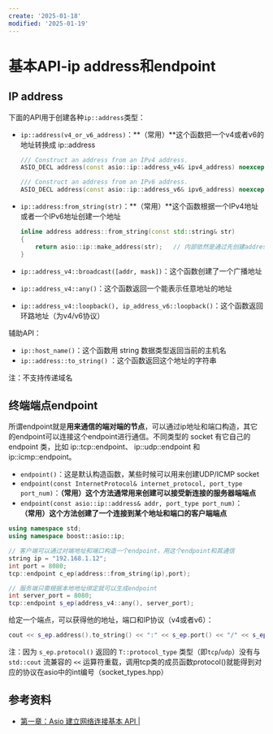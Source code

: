 ```yaml
---
create: '2025-01-18'
modified: '2025-01-19'
---
```


# 基本API-ip address和endpoint

## IP address

下面的API用于创建各种`ip::address`类型：

- `ip::address(v4_or_v6_address)`：**（常用）**这个函数把一个v4或者v6的地址转换成 ip::address

  ```C++
  /// Construct an address from an IPv4 address.
  ASIO_DECL address(const asio::ip::address_v4& ipv4_address) noexcept;
  
  /// Construct an address from an IPv6 address.
  ASIO_DECL address(const asio::ip::address_v6& ipv6_address) noexcept;
  ```

- `ip::address:from_string(str)`：**（常用）**这个函数根据一个IPv4地址或者一个IPv6地址创建一个地址

  ```C++
  inline address address::from_string(const std::string& str)
  {
      return asio::ip::make_address(str);	// 内部依然是通过先创建address_v6或者address_v4再构造address，也就是上面的构造函数API（见源码：ddress make_address(const char* str,asio::error_code& ec) noexcept）
  }
  ```

- `ip::address_v4::broadcast([addr, mask])`：这个函数创建了一个广播地址

- `ip::address_v4::any()`：这个函数返回一个能表示任意地址的地址

- `ip::address_v4::loopback(), ip_address_v6::loopback()`：这个函数返回环路地址（为v4/v6协议）

辅助API：

- `ip::host_name()`：这个函数用 string 数据类型返回当前的主机名
- `ip::address::to_string()` ：这个函数返回这个地址的字符串

注：不支持传递域名

## 终端端点endpoint

所谓endpoint就是**用来通信的端对端的节点**，可以通过ip地址和端口构造，其它的endpoint可以连接这个endpoint进行通信。不同类型的 socket 有它自己的 endpoint 类，比如 ip::tcp::endpoint、 ip::udp::endpoint 和 ip::icmp::endpoint。

- `endpoint()`：这是默认构造函数，某些时候可以用来创建UDP/ICMP socket
- `endpoint(const InternetProtocol& internet_protocol, port_type port_num)`：**（常用）**这个方法通常用来创建可以接受新连接的**服务器端端点**
- `endpoint(const asio::ip::address& addr, port_type port_num)`：**（常用）**这个方法创建了一个连接到某个地址和端口的**客户端端点**

```C++
using namespace std;
using namespace boost::asio::ip;

// 客户端可以通过对端地址和端口构造一个endpoint，用这个endpoint和其通信
string ip = "192.168.1.12";	
int port = 8080;
tcp::endpoint c_ep(address::from_string(ip),port);

// 服务端只需根据本地地址绑定就可以生成endpoint
int server_port = 8080;	
tcp::endpoint s_ep(address_v4::any(), server_port);
```

给定一个端点，可以获得他的地址，端口和IP协议（v4或者v6）：

```C++
cout << s_ep.address().to_string() << ":" << s_ep.port() << "/" << s_ep.protocol().protocol() << endl;
```

注：因为 `s_ep.protocol()` 返回的 `T::protocol_type` 类型（即`tcp`/`udp`）没有与 `std::cout` 流兼容的 `<<` 运算符重载，调用tcp类的成员函数protocol()就能得到对应的协议在asio中的int编号（socket_types.hpp）

## 参考资料

* [第一章：Asio 建立网络连接基本 API |](https://xiaoyangst.github.io/2024/08/30/第一章：Asio-建立网络连接基本-API/)